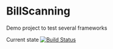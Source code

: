 # BillScanning
Demo project to test several frameworks 

Current state
[![Build Status](https://travis-ci.org/polux2016/BillScanning.svg?branch=master)](https://travis-ci.org/polux2016/BillScanning)
